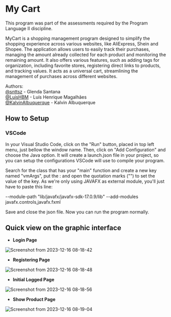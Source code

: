 # My Cart

This program was part of the assessments required by the Program Language II discipline. 

MyCart is a shopping management program designed to simplify the shopping experience across various websites, like AliExpress, Shein and Shopee. The application allows users to easily track their purchases, managing the amount already collected for each product and monitoring the remaining amount. It also offers various features, such as adding tags for organization, including favorite stores, registering direct links to products, and tracking values. It acts as a universal cart, streamlining the management of purchases across different websites.

Authors: <br>
[@snttsz](https://github.com/snttsz) - Glenda Santana<br>
[@LuisHBM](https://github.com/LuisHBM) - Luís Henrique Magalhães<br>
[@KalvinAlbuquerque](https://github.com/KalvinAlbuquerque) - Kalvin Albuquerque

## How to Setup 

### VSCode

In your Visual Studio Code, click on the "Run" button, placed in top left menu, just bellow the window name. Then, click on "Add Configuration" and choose the Java option. It will create a launch.json file in your project, so you can setup the configurations VSCode will use to compile your program. 

Search for the class that has your "main" function and create a new key named "vmArgs", put the : and open the quotation marks ("") to set the value of the key. As we're only using JAVAFX as external module, you'll just have to paste this line:

--module-path \"lib/javafx/javafx-sdk-17.0.9/lib\" --add-modules javafx.controls,javafx.fxml

Save and close the json file. Now you can run the program normally.

## Quick view on the graphic interface

* **Login Page**

![Screenshot from 2023-12-16 08-18-42](https://github.com/snttsz/my-cart/assets/109248112/1201e2c9-95df-490f-af10-a6d0a36e4955)


* **Registering Page**

![Screenshot from 2023-12-16 08-18-48](https://github.com/snttsz/my-cart/assets/109248112/c5f86ecc-f3bf-47a8-a1de-eb9c485a7902)


* **Initial Logged Page**

![Screenshot from 2023-12-16 08-18-56](https://github.com/snttsz/my-cart/assets/109248112/92b25df3-f8b8-422d-bbf8-2bd841466dec)


* **Show Product Page**

![Screenshot from 2023-12-16 08-19-04](https://github.com/snttsz/my-cart/assets/109248112/99b92bc6-ed49-4069-af8d-35f9492e3552)



